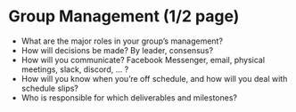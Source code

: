 # Group Management (1/2 page)
* What are the major roles in your group’s management?
* How will decisions be made? By leader, consensus?
* How will you communicate? Facebook Messenger, email, physical meetings, slack, discord, … ?
* How will you know when you’re off schedule, and how will you deal with schedule slips?
* Who is responsible for which deliverables and milestones?
